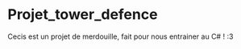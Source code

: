 Projet_tower_defence
====================
Cecis est un projet de merdouille, fait pour nous entrainer au C# ! :3
